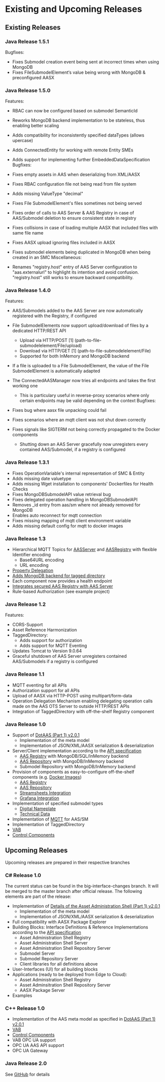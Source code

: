 # Existing and Upcoming Releases 

## Existing Releases

### Java Release 1.5.1

Bugfixes:

* Fixes Submodel creation event being sent at incorrect times when using MongoDB
* Fixes FileSubmodelElement‘s value being wrong with MongoDB & preconfigured AASX

### Java Release 1.5.0

Features:

* RBAC can now be configured based on submodel SemanticId
* Reworks MongoDB backend implementation to be stateless, thus enabling better scaling
* Adds compatibility for inconsistently specified dataTypes (allows upercase)
* Adds ConnectedEntity for working with remote Entity SMEs
* Adds support for implementing further EmbeddedDataSpecification
Bugfixes:

* Fixes empty assets in AAS when deserializing from XML/AASX
* Fixes RBAC configuration file not being read from file system
* Adds missing ValueType "decimal"
* Fixes File SubmodelElement's files sometimes not being served
* Fixes order of calls to AAS Server & AAS Registry in case of AAS/Submodel deletion to ensure consistent state in registry
* Fixes collisions in case of loading multiple AASX that included files with same file name
* Fixes AASX upload ignoring files included in AASX
* Fixes submodel elements being duplicated in MongoDB when being created in an SMC
Miscellaneous:

* Renames "registry.host" entry of AAS Server configuration to "aas.externalurl" to highlight its intention and avoid confusion. "registry.host" still works to ensure backward compatibility.

### Java Release 1.4.0

Features:

* AAS/Submodels added to the AAS Server are now automatically registered with the Registry, if configured
* File SubmodelElements now support upload/download of files by a dedicated HTTP/REST API
    * Upload via HTTP/POST [1] (path-to-file-submodelelement/File/upload)
    * Download via HTTP/GET [1] (path-to-file-submodelelement/File)
    * Supported for both InMemory and MongoDB backend
* If a file is uploaded to a File SubmodelElement, the value of the File SubmodelElement is automatically adapted
* The ConnectedAASManager now tries all endpoints and takes the first working one
    * This is particulary useful in reverse-proxy scenarios where only certain endpoints may be valid depending on the context
Bugfixes:

* Fixes bug where aasx file unpacking could fail
* Fixes scenarios where an mqtt client was not shut down correctly
* Fixes signals like SIGTERM not being correctly propagated to the Docker components
    * Shutting down an AAS Server gracefully now unregisters every contained AAS/Submodel, if a registry is configured

### Java Release 1.3.1

* Fixes OperationVariable's internal representation of SMC & Entity
* Adds missing date valuetype
* Adds missing Wget installation to components' Dockerfiles for Health Checks
* Fixes MongoDBSubmodelAPI value retrieval bug
* Fixes delegated operation handling in MongoDBSubmodelAPI
* Removes _id entry from aas/sm where not already removed for MongoDB
* Enables auto reconnect for mqtt connection
* Fixes missing mapping of mqtt client environment variable
* Adds missing default config for mqtt to docker images

### Java Release 1.3
* Hierarchical MQTT Topics for [AASServer](./user_documentation/basyx_components/aas-server/features/hierarchical-mqtt.md) and [AASRegistry](./user_documentation/basyx_components/registry/features/hierarchical-mqtt.md) with flexible Identifier encoding
    * Base64URL encoding
    * URL encoding
* [Property Delegation](./user_documentation/basyx_components/aas-server/features/property-delegation.md)
* [Adds MongoDB backend for tagged directory](./user_documentation/basyx_components/registry/features/tagged-directory.md)
* Each component now provides a health endpoint
* [Integrates secured AAS Registry with AAS Server](./user_documentation/basyx_components/aas-server/features/registry-integration.md)
* Rule-based Authorization (see example project)

### Java Release 1.2

Features:

* CORS-Support
* Asset Reference Harmonization
* TaggedDirectory:
    * Adds support for authorization
    * Adds support for MQTT Eventing
* Updates Tomcat to Version 9.0.64
* Graceful shutdown of AAS Server unregisters contained AAS/Submodels if a registry is configured

### Java Release 1.1

* MQTT eventing for all APIs
* Authorization support for all APIs
* Upload of AASX via HTTP-POST using multipart/form-data
* Operation Delegation Mechanism enabling delegating operation calls made on the AAS OTS Server to outside HTTP/REST APIs
* Integration of TaggedDirectory with off-the-shelf Registry component

### Java Release 1.0

* Support of [DotAAS (Part 1) v2.0.1](https://www.plattform-i40.de/IP/Redaktion/EN/Downloads/Publikation/Details_of_the_Asset_Administration_Shell_Part1_V2.html)
    * Implementation of the meta model
    * Implementation of JSON/XML/AASX serialization & deserialization
* Server/Client implementation according to the [API specification](https://app.swaggerhub.com/organizations/BaSyx)
    * [AAS Registry](./user_documentation/basyx_components/registry/index.md) with MongoDB/SQL/InMemory backend
    * [AAS Repository](./user_documentation/basyx_components/aas-server/index.md) with MongoDB/InMemory backend
    * Submodel Repository with MongoDB/InMemory backend
* Provision of components as easy-to-configure off-the-shelf components (e.g. [Docker Images](https://hub.docker.com/u/eclipsebasyx))
    * [AAS Registry](./user_documentation/basyx_components/registry/index.md)
    * [AAS Repository](./user_documentation/basyx_components/aas-server/index.md)
    * [Streamsheets Integration](./user_documentation/monitoring_scenarios.md)
    * [Grafana Integration](./user_documentation/monitoring_scenarios.md)
* Implementation of specified submodel types
    * [Digital Nameplate](https://www.plattform-i40.de/IP/Redaktion/DE/Downloads/Publikation/Submodel_Templates-Asset_Administration_Shell-digital_nameplate.pdf?__blob=publicationFile&v=2)
    * [Technical Data](https://www.plattform-i40.de/IP/Redaktion/DE/Downloads/Publikation/Submodel_Templates-Asset_Administration_Shell-Technical_Data.pdf?__blob=publicationFile&v=6)
* Implementation of [MQTT](./developer/extensions/eventing.md) for AAS/SM
* Implementation of TaggedDirectory
* [VAB](./user_documentation/vab/index.md)
* [Control Components](./user_documentation/controlcomponent.md)

## Upcoming Releases

Upcoming releases are prepared in their respective branches

### C# Release 1.0

The current status can be found in the big-interface-changes branch. It will be merged to the master branch after official release. The following elements are part of the release:

* Implementation of [Details of the Asset Administration Shell (Part 1) v2.0.1](https://www.plattform-i40.de/IP/Redaktion/EN/Downloads/Publikation/Details_of_the_Asset_Administration_Shell_Part1_V2.html)
    * Implementation of the meta model
    * Implementation of JSON/XML/AASX serialization & deserialization
* Full compatibility with AASX Package Explorer
* Building Blocks: Interface Definitions & Reference Implementations according to the [API specification](https://app.swaggerhub.com/organizations/BaSyx)
    * Asset Administration Shell Registry
    * Asset Administration Shell Server
    * Asset Administration Shell Repository Server
    * Submodel Server
    * Submodel Repository Server
    * Client libraries for all definitions above
* User-Interfaces (UI) for all building blocks
* Applications (ready to be deployed from Edge to Cloud):
    * Asset Administration Shell Registry
    * Asset Adminsitration Shell Repository Server
    * AASX Package Server
* Examples

### C++ Release 1.0

* Implementation of the AAS meta model as specified in [DotAAS (Part 1) v2.0.1](https://www.plattform-i40.de/IP/Redaktion/EN/Downloads/Publikation/Details_of_the_Asset_Administration_Shell_Part1_V2.html)
* [VAB](./user_documentation/vab/index.md)
* [Control Components](./user_documentation/controlcomponent.md)
* VAB OPC UA support
* OPC UA AAS API support
* OPC UA Gateway

### Java Release 2.0

See [GitHub](https://github.com/eclipse-basyx/basyx-java-server-sdk) for details